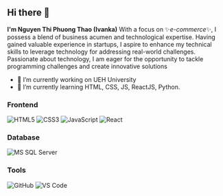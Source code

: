 ## Hi there 👋

**I'm Nguyen Thi Phuong Thao (Ivanka)** 
With a focus on ✨_e-commerce_✨, I possess a blend of business acumen and technological expertise. Having gained valuable experience in startups, I aspire to enhance my technical skills to leverage technology for addressing real-world challenges. Passionate about technology, I am eager for the opportunity to tackle programming challenges and create innovative solutions


- 🔭 I’m currently working on UEH University
- 🌱 I’m currently learning HTML, CSS, JS, ReactJS, Python. 

### Frontend

![HTML5](https://img.shields.io/badge/-HTML5-%23E44D27?style=flat-square&logo=html5&logoColor=ffffff)
![CSS3](https://img.shields.io/badge/-CSS3-%231572B6?style=flat-square&logo=css3)
![JavaScript](https://img.shields.io/badge/-JavaScript-%23F7DF1C?style=flat-square&logo=javascript&logoColor=000000&labelColor=%23F7DF1C&color=%23FFCE5A)
![React](https://img.shields.io/badge/-React-%23282C34?style=flat-square&logo=react)

### Database
![MS SQL Server](http://img.shields.io/badge/-MS%20SQL%20Server-CC2927?style=flat-square&logo=microsoft-sql-server&logoColor=ffffff)

### Tools
![GitHub](https://img.shields.io/badge/-GitHub-181717?style=flat-square&logo=github)
![VS Code](http://img.shields.io/badge/-VS%20Code-007ACC?style=flat-square&logo=visual-studio-code&logoColor=ffffff)

